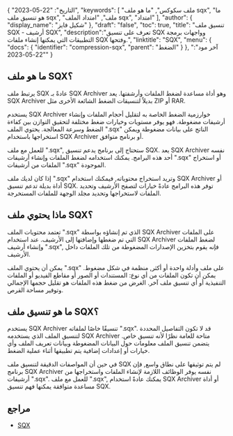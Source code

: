 {
"التاريخ": "22-05-2023",
  "keywords": [
"ملف سكوكس",
"ما هو ملف sqx",
"ما هو تنسيق ملف sqx",
"ملف",
"امتداد الملف sqx",
"امتداد"
],
  "author": {
"display_name": "شكيل فايز"
},
"draft": "false",
"toc": true,
"title": "تنسيق ملف SQX - أرشيف SQX",
  "description":"تعرف على تنسيق SQX وواجهات برمجة التطبيقات التي يمكنها إنشاء ملفات SQX وفتحها.",
"linktitle": "SQX",
  "menu": {
    "docs": {
      "identifier": "compression-sqx",
"parent": "الضغط"
}
},
"آخر مود": "22-05-2023"
}

## ما هو ملف SQX؟

يرتبط ملف SQX عادةً بـ SQX Archiver وهو أداة مساعدة لضغط الملفات وأرشفتها. يعد SQX Archiver بديلاً لتنسيقات الضغط الشائعة الأخرى مثل ZIP أو RAR.

يستخدم SQX Archiver خوارزمية الضغط الخاصة به لتقليل أحجام الملفات وإنشاء أرشيفات مضغوطة. فهو يوفر مستويات وخيارات ضغط مختلفة لتحقيق التوازن بين كفاءة الضغط وسرعة المعالجة. يحتوي الملف ".sqx" الناتج على بيانات مضغوطة ويمكن استخراجها باستخدام SQX Archiver أو برنامج متوافق.

للعمل مع ملف ".sqx", ستحتاج إلى برنامج يدعم تنسيق SQX. يعد SQX Archiver نفسه أحد هذه البرامج. يمكنك استخدامه لضغط الملفات وإنشاء أرشيفات ".sqx" أو استخراج الملفات من أرشيفات ".sqx" الموجودة.

إذا كان لديك ملف ".sqx" وتريد استخراج محتوياته, فيمكنك استخدام SQX Archiver أو أداة بديلة تدعم تنسيق SQX. توفر هذه البرامج عادةً خيارات لتصفح الأرشيف وتحديد الملفات لاستخراجها وتحديد مجلد الوجهة للملفات المستخرجة.

## ماذا يحتوي ملف SQX؟

تعتمد محتويات الملف ".sqx" الذي تم إنشاؤه بواسطة SQX Archiver على الملفات التي تم ضغطها وإضافتها إلى الأرشيف. عند استخدام SQX Archiver لضغط الملفات وإنشاء أرشيف ".sqx", فإنه يقوم بتخزين الإصدارات المضغوطة من تلك الملفات داخل الأرشيف.

يمكن أن يحتوي الملف ".sqx" على ملف وأدلة واحدة أو أكثر, منظمة في شكل مضغوط. يمكن أن تكون الملفات من أي نوع: المستندات أو الصور أو مقاطع الفيديو أو الملفات التنفيذية أو أي تنسيق ملف آخر. الغرض من ضغط هذه الملفات هو تقليل حجمها الإجمالي وتوفير مساحة القرص.

## ما هو تنسيق ملف SQX؟

يستخدم SQX Archiver تنسيقًا خاصًا لملفاته ".sqx". قد لا تكون التفاصيل المحددة لتنسيق الملف الذي يستخدمه SQX Archiver متاحة للعامة نظرًا لأنه تنسيق خاص. يتضمن تنسيق الملف معلومات حول البيانات المضغوطة وبيانات تعريف الملف وأي خيارات أو إعدادات إضافية يتم تطبيقها أثناء عملية الضغط.

في حين أن المواصفات الدقيقة لتنسيق ملف SQX لم يتم توثيقها على نطاق واسع, فإن برنامج SQX Archiver نفسه يوفر الوظائف اللازمة لإنشاء الملفات واستخراجها من أرشيفات ".sqx". للعمل مع ملف ".sqx", يمكنك عادةً استخدام SQX Archiver أو أداة مساعدة متوافقة يمكنها فهم تنسيق SQX.

## مراجع
* [SQX](https://en.wikipedia.org/wiki/SQX)


